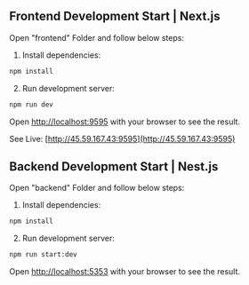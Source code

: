 ## Frontend Development Start | Next.js

Open "frontend" Folder and follow below steps:

1. Install dependencies:

```bash
npm install
```

2. Run development server:

```bash
npm run dev
```

Open [http://localhost:9595](http://localhost:9595) with your browser to see the result.

See Live: [http://45.59.167.43:9595](http://45.59.167.43:9595)


## Backend Development Start | Nest.js

Open "backend" Folder and follow below steps:

1. Install dependencies:

```bash
npm install
```

2. Run development server:

```bash
npm run start:dev
```

Open [http://localhost:5353](http://localhost:5353) with your browser to see the result.

